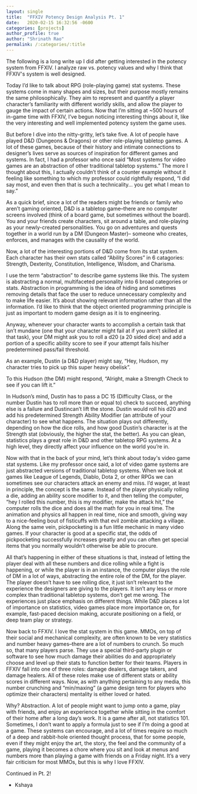 ```yaml
---
layout: single
title:  "FFXIV Potency Design Analysis Pt. 1"
date:   2020-02-15 16:32:56 -0600
categories: [projects] 
author_profile: true
author: "Shrinath Rao"
permalink: /:categories/:title
---
```

The following is a long write up I did after getting interested in the potency system from FFXIV. I analyze raw vs. potency values and why I think that FFXIV's system is well designed.

Today I’d like to talk about RPG (role-playing game) stat systems. These systems come in many shapes and sizes, but their purpose mostly remains the same philosophically. They aim to represent and quantify a player character’s familiarity with different worldly skills, and allow the player to gauge the impact of certain actions. Now that I’m sitting at ~500 hours of in-game time with FFXIV, I’ve begun noticing interesting things about it, like the very interesting and well implemented potency system the game uses. 

But before I dive into the nitty-gritty, let’s take five. A lot of people have played D&D (Dungeons & Dragons) or other role-playing tabletop games. A lot of these games, because of their history and intimate connections to designer’s lives serve as sources of inspiration for different games and systems. In fact, I had a professor who once said “Most systems for video games are an abstraction of other traditional tabletop systems.” The more I thought about this, I actually couldn’t think of a counter example without it feeling like something to which my professor could rightfully respond, “I did say most, and even then that is such a technicality... you get what I mean to say.”

As a quick brief, since a lot of the readers might be friends or family who aren’t gaming oriented, D&D is a tabletop game–there are no computer screens involved (think of a board game, but sometimes without the board). You and your friends create characters, sit around a table, and role-playing as your newly-created personalities. You go on adventures and quests together in a world run by a DM (Dungeon Master)– someone who creates, enforces, and manages with the causality of the world. 

Now, a lot of the interesting portions of D&D come from its stat system. Each character has their own stats called “Ability Scores” in 6 catagories: Strength, Dexterity, Constitution, Intelligence, Wisdom, and Charisma. 

I use the term “abstraction” to describe game systems like this. The system is abstracting a normal, multifaceted personality into 6 broad categories or stats. Abstraction in programming is the idea of hiding and sometimes removing details that face the user to reduce unnecessary complexity and to make life easier. It’s about showing relevant information rather than all the information. I’d like to think that the object oriented programming principle is just as important to modern game design as it is to engineering.

Anyway, whenever your character wants to accomplish a certain task that isn’t mundane (one that your character might fail at if you aren’t skilled at that task), your DM might ask you to roll a d20 (a 20 sided dice) and add a portion of a specific ability score to see if your attempt fails his/her predetermined pass/fail threshold. 

As an example, Dustin (a D&D player) might say, “Hey, Hudson, my character tries to pick up this super heavy obelisk”. 

To this Hudson (the DM) might respond, “Alright, make a Strength Check to see if you can lift it.” 

In Hudson’s mind, Dustin has to pass a DC 15 (Difficulty Class, or the number Dustin has to roll more than or equal to) check to succeed, anything else is a failure and Dustincan’t lift the stone. Dustin would roll his d20 and add his predetermined Strength Ability Modifier (an attribute of your character) to see what happens. The situation plays out differently, depending on how the dice rolls, and how good Dustin’s character is at the Strength stat (obviously, the higher the stat, the better). As you can glean, statistics plays a great role in D&D and other tabletop RPG systems. At a high level, they directly affect your influence on the world you’re in. 

Now with that in the back of your mind, let’s think about today's video game stat systems. Like my professor once said, a lot of video game systems are just abstracted versions of traditional tabletop systems. When we look at games like League of Legends, Diablo, Dota 2, or other RPGs we can sometimes see our characters attack an enemy and miss. I’d wager, at least in principle, the concept is the same. Instead of the player physically rolling a die, adding an ability score modifier to it, and then telling the computer, “hey I rolled this number, this is my modifier, make the attack hit,” the computer rolls the dice and does all the math for you in real time. The animation and physics all happen in real time, nice and smooth, giving way to a nice-feeling bout of fisticuffs with that evil zombie attacking a village. Along the same vein, pickpocketing is a fun little mechanic in many video games. If your character is good at a specific stat, the odds of pickpocketing successfully increases greatly and you can often get special items that you normally wouldn’t otherwise be able to procure. 

All that’s happening in either of these situations is that, instead of letting the player deal with all these numbers and dice rolling while a fight is happening, or while the player is in an instance, the computer plays the role of DM in a lot of ways, abstracting the entire role of the DM, for the player. The player doesn’t have to see rolling dice, it just isn’t relevant to the experience the designers are giving to the players. It isn’t any less or more complex than traditional tabletop systems, don’t get me wrong. The experiences just place emphasis on different things. While D&D places a lot of importance on statistics, video games place more importance on, for example, fast-paced decision making, accurate positioning on a field, or deep team play or strategy.

Now back to FFXIV. I love the stat system in this game. MMOs, on top of their social and mechanical complexity, are often known to be very statistics and number heavy games–there are a lot of numbers to crunch. So much so, that many players parse. They use a special third-party plugin or software to see how much damage their abilities do and appropriately choose and level up their stats to function better for their teams. Players in FFXIV fall into one of three roles: damage dealers, damage takers, and damage healers. All of these roles make use of different stats or ability scores in different ways. Now, as with anything pertaining to any media, this number crunching and “min/maxing” (a game design term for players who optimize their characters) mentality is either loved or hated.

Why? Abstraction. A lot of people might want to jump onto a game, play with friends, and enjoy an experience together while sitting in the comfort of their home after a long day’s work. It is a game after all, not statistics 101. Sometimes, I don’t want to apply a formula just to see if I’m doing a good at a game. These systems can encourage, and a lot of times require so much of a deep and rabbit-hole oriented thought process, that for some people, even if they might enjoy the art, the story, the feel and the community of a game, playing it becomes a chore where you sit and look at menus and numbers more than playing a game with friends on a Friday night. It’s a very fair criticism for most MMOs, but this is why I love FFXIV. 

Continued in Pt. 2!
- Kshaya





